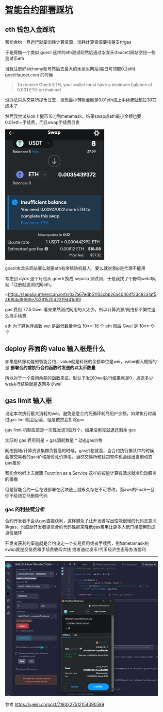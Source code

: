 # [智能合约部署踩坑](/2023/12/smart_contract.md)

## eth 钱包入金踩坑

智能合约一旦运行就要消耗计算资源，消耗计算资源要按量支付gas

于是得搞一个类似 goerli 这样的eth测试网然后通过水龙头(faucet)网站空投一些测试币eth

当我注册好alchemy账号然后去最大的水龙头网站(每日可领取0.2eth) goerlifaucet.com 的时候

> To receive Goerli ETH, your wallet must have a minimum balance of 0.001 ETH on mainnet

没办法只从交易所提币过去，发现最小转账金额是0.01eth加上手续费就超过30刀成本了

然后我尝试从ok上提币10刀到metamask，结果swap成eth最小金额也要0.01eth+手续费，而且swap手续费巨贵

![](swap.png)

goerli水龙头网站要么就要eth有余额防机器人，要么就说我ip是代理不能用

考虑到 dydx 这个月也从 goerli 换成 sepolia 测试网，于是我找了个野鸡web3网站「注册就送测试网eth」

<https://sepolia.etherscan.io/tx/0x7a67edb51103cbb26a4b464f23c82a1af5468bbd8669e7b391520d2319441d69

gas 费用 77.5 Gwei 看来果然测试网用的人太少，所以计算资源/网络都不繁忙这么低手续费

eth 为了避免浮点数 wei 是最低数量单位 10**-18 个 eth 然后 Gwei 是 10**-9个

## deploy 界面的 value 输入框是什么

如果是转账功能的智能合约，value就是转账的金额单位是wei，value输入框指的是 **部署合约或执行合约函数时发送的以太币数量**

所以对于一个查询余额的函数来说，默认下发送0wei执行结果就是0，发送多少wei执行结果就是返回多少wei

## gas limit 输入框

设定本次执行最大消耗的wei，避免恶意合约死循环耗尽用户余额，如果执行时超过gas limit就会回滚，但是依然会扣除gas

gas limit 机制应该是一次性发送3百万个，如果没用完就退还剩余 gas

实际的 gas 费用则是 = gas消耗数量 * 动态gas价格

网络拥堵/计算资源集群负载高的时候，gas价格就高，当合约执行排队中的时候会按交易者的gas价格报价竞价排名，当然交易所和钱包软件也会给出当前动态gas报价

智能合约听上去就跟 Function as a Service 这样的按量计算有请求就冷启动服务的很像

但是智能合约一旦花钱部署在区块链上就永久存在不可篡改，而aws的FaaS一旦你不给钱立马删你代码

### gas 的利益链分析

合约开发者不会从gas直接获利，这样避免了让开发者写出性能很慢的代码恶意消耗gas，也鼓励开发者提高合约代码性能来降低gas费用让更多人低门槛使用形成良性循环

开发者获利的渠道就是合约设定一个交易费用或者手续费，例如metamask的swap就是交易费和手续费收两次钱 或者通过发币/代币经济生态等办法盈利

---

![](smart_contract_gas.png)

参考 <https://juejin.cn/post/7193227512154390589>
